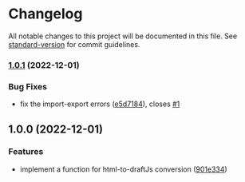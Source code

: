 # Changelog

All notable changes to this project will be documented in this file. See [standard-version](https://github.com/conventional-changelog/standard-version) for commit guidelines.

### [1.0.1](https://github.com/chathurabuddi/draftjs-node-utils/compare/v1.0.0...v1.0.1) (2022-12-01)


### Bug Fixes

* fix the import-export errors ([e5d7184](https://github.com/chathurabuddi/draftjs-node-utils/commit/e5d7184f60a3b0ae7b6ec5fb407f476a468ae6f2)), closes [#1](https://github.com/chathurabuddi/draftjs-node-utils/issues/1)

## 1.0.0 (2022-12-01)


### Features

* implement a function for html-to-draftJs conversion ([901e334](https://github.com/chathurabuddi/draftjs-node-utils/commit/901e3346baa371b34cd3cfab819d9b5e1b57a2fc))
